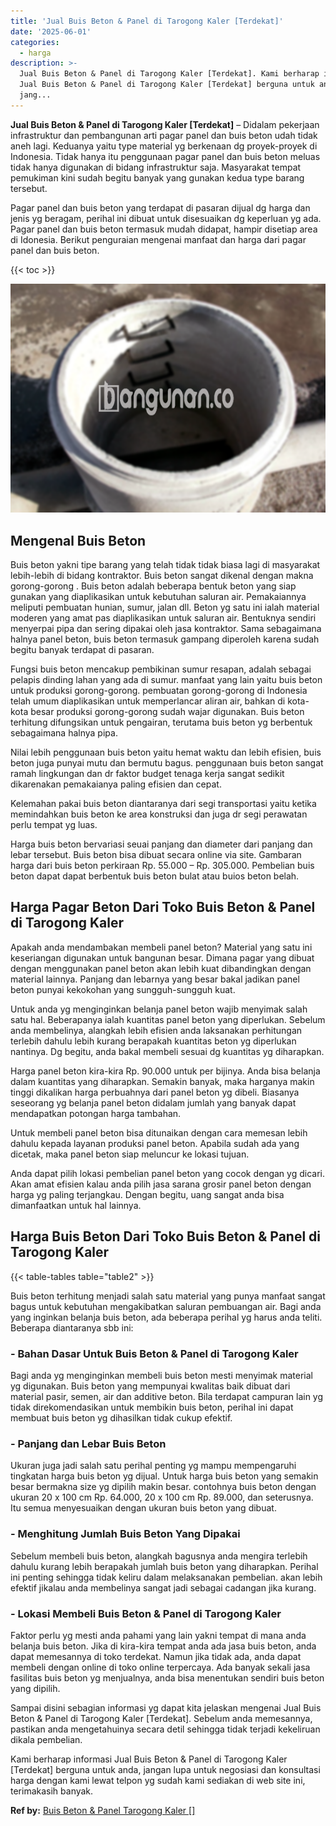 ```yaml
---
title: 'Jual Buis Beton & Panel di Tarogong Kaler [Terdekat]'
date: '2025-06-01'
categories:
  - harga
description: >-
  Jual Buis Beton & Panel di Tarogong Kaler [Terdekat]. Kami berharap informasi
  Jual Buis Beton & Panel di Tarogong Kaler [Terdekat] berguna untuk anda,
  jang...
---
```


**Jual Buis Beton & Panel di Tarogong Kaler \[Terdekat\]** – Didalam pekerjaan infrastruktur dan pembangunan arti pagar panel dan buis beton udah tidak aneh lagi. Keduanya yaitu type material yg berkenaan dg proyek-proyek di Indonesia. Tidak hanya itu penggunaan pagar panel dan buis beton meluas tidak hanya digunakan di bidang infrastruktur saja. Masyarakat tempat pemukiman kini sudah begitu banyak yang gunakan kedua type barang tersebut.

Pagar panel dan buis beton yang terdapat di pasaran dijual dg harga dan jenis yg beragam, perihal ini dibuat untuk disesuaikan dg keperluan yg ada. Pagar panel dan buis beton termasuk mudah didapat, hampir disetiap area di Idonesia. Berikut penguraian mengenai manfaat dan harga dari pagar panel dan buis beton.

{{< toc >}}

![Jual Buis Beton & Panel di Tarogong Kaler [Terdekat]](/images/jual-panel-buis-beton-murah-17.png)

## Mengenal Buis Beton

Buis beton yakni tipe barang yang telah tidak tidak biasa lagi di masyarakat lebih-lebih di bidang kontraktor. Buis beton sangat dikenal dengan makna gorong-gorong . Buis beton adalah beberapa bentuk beton yang siap gunakan yang diaplikasikan untuk kebutuhan saluran air. Pemakaiannya meliputi pembuatan hunian, sumur, jalan dll. Beton yg satu ini ialah material moderen yang amat pas diaplikasikan untuk saluran air. Bentuknya sendiri menyerpai pipa dan sering dipakai oleh jasa kontraktor. Sama sebagaimana halnya panel beton, buis beton termasuk gampang diperoleh karena sudah begitu banyak terdapat di pasaran.

Fungsi buis beton mencakup pembikinan sumur resapan, adalah sebagai pelapis dinding lahan yang ada di sumur. manfaat yang lain yaitu buis beton untuk produksi gorong-gorong. pembuatan gorong-gorong di Indonesia telah umum diaplikasikan untuk memperlancar aliran air, bahkan di kota-kota besar produksi gorong-gorong sudah wajar digunakan. Buis beton terhitung difungsikan untuk pengairan, terutama buis beton yg berbentuk sebagaimana halnya pipa.

Nilai lebih penggunaan buis beton yaitu hemat waktu dan lebih efisien, buis beton juga punyai mutu dan bermutu bagus. penggunaan buis beton sangat ramah lingkungan dan dr faktor budget tenaga kerja sangat sedikit dikarenakan pemakaianya paling efisien dan cepat.

Kelemahan pakai buis beton diantaranya dari segi transportasi yaitu ketika memindahkan buis beton ke area konstruksi dan juga dr segi perawatan perlu tempat yg luas.

Harga buis beton bervariasi seuai panjang dan diameter dari panjang dan lebar tersebut. Buis beton bisa dibuat secara online via site. Gambaran harga dari buis beton perkiraan Rp. 55.000 – Rp. 305.000. Pembelian buis beton dapat dapat berbentuk buis beton bulat atau buios beton belah.

## Harga Pagar Beton Dari Toko Buis Beton & Panel di Tarogong Kaler

Apakah anda mendambakan membeli panel beton? Material yang satu ini keseriangan digunakan untuk bangunan besar. Dimana pagar yang dibuat dengan menggunakan panel beton akan lebih kuat dibandingkan dengan material lainnya. Panjang dan lebarnya yang besar bakal jadikan panel beton punyai kekokohan yang sungguh-sungguh kuat.

Untuk anda yg menginginkan belanja panel beton wajib menyimak salah satu hal. Beberapanya ialah kuantitas panel beton yang diperlukan. Sebelum anda membelinya, alangkah lebih efisien anda laksanakan perhitungan terlebih dahulu lebih kurang berapakah kuantitas beton yg diperlukan nantinya. Dg begitu, anda bakal membeli sesuai dg kuantitas yg diharapkan.

Harga panel beton kira-kira Rp. 90.000 untuk per bijinya. Anda bisa belanja dalam kuantitas yang diharapkan. Semakin banyak, maka harganya makin tinggi dikalikan harga perbuahnya dari panel beton yg dibeli. Biasanya seseorang yg belanja panel beton didalam jumlah yang banyak dapat mendapatkan potongan harga tambahan.

Untuk membeli panel beton bisa ditunaikan dengan cara memesan lebih dahulu kepada layanan produksi panel beton. Apabila sudah ada yang dicetak, maka panel beton siap meluncur ke lokasi tujuan.

Anda dapat pilih lokasi pembelian panel beton yang cocok dengan yg dicari. Akan amat efisien kalau anda pilih jasa sarana grosir panel beton dengan harga yg paling terjangkau. Dengan begitu, uang sangat anda bisa dimanfaatkan untuk hal lainnya.

## Harga Buis Beton Dari Toko Buis Beton & Panel di Tarogong Kaler

{{< table-tables table="table2" >}}

Buis beton terhitung menjadi salah satu material yang punya manfaat sangat bagus untuk kebutuhan mengakibatkan saluran pembuangan air. Bagi anda yang inginkan belanja buis beton, ada beberapa perihal yg harus anda teliti. Beberapa diantaranya sbb ini:

### \- Bahan Dasar Untuk Buis Beton & Panel di Tarogong Kaler

Bagi anda yg menginginkan membeli buis beton mesti menyimak material yg digunakan. Buis beton yang mempunyai kwalitas baik dibuat dari material pasir, semen, air dan additive beton. Bila terdapat campuran lain yg tidak direkomendasikan untuk membikin buis beton, perihal ini dapat membuat buis beton yg dihasilkan tidak cukup efektif.

### \- Panjang dan Lebar Buis Beton

Ukuran juga jadi salah satu perihal penting yg mampu mempengaruhi tingkatan harga buis beton yg dijual. Untuk harga buis beton yang semakin besar bermakna size yg dipilih makin besar. contohnya buis beton dengan ukuran 20 x 100 cm Rp. 64.000, 20 x 100 cm Rp. 89.000, dan seterusnya. Itu semua menyesuaikan dengan ukuran buis beton yang dibuat.

### \- Menghitung Jumlah Buis Beton Yang Dipakai

Sebelum membeli buis beton, alangkah bagusnya anda mengira terlebih dahulu kurang lebih berapakah jumlah buis beton yang diharapkan. Perihal ini penting sehingga tidak keliru dalam melaksanakan pembelian. akan lebih efektif jikalau anda membelinya sangat jadi sebagai cadangan jika kurang.

### \- Lokasi Membeli Buis Beton & Panel di Tarogong Kaler

Faktor perlu yg mesti anda pahami yang lain yakni tempat di mana anda belanja buis beton. Jika di kira-kira tempat anda ada jasa buis beton, anda dapat memesannya di toko terdekat. Namun jika tidak ada, anda dapat membeli dengan online di toko online terpercaya. Ada banyak sekali jasa fasilitas buis beton yg menjualnya, anda bisa menentukan sendiri buis beton yang dipilih.

Sampai disini sebagian informasi yg dapat kita jelaskan mengenai Jual Buis Beton & Panel di Tarogong Kaler \[Terdekat\]. Sebelum anda memesannya, pastikan anda mengetahuinya secara detil sehingga tidak terjadi kekeliruan dikala pembelian.

Kami berharap informasi Jual Buis Beton & Panel di Tarogong Kaler \[Terdekat\] berguna untuk anda, jangan lupa untuk negosiasi dan konsultasi harga dengan kami lewat telpon yg sudah kami sediakan di web site ini, terimakasih banyak.

**Ref by:** [Buis Beton & Panel Tarogong Kaler []](https://id.wikipedia.org/wiki/Buis)
